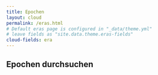 ```yaml
---
title: Epochen
layout: cloud
permalink: /eras.html
# Default eras page is configured in "_data/theme.yml"
# leave fields as "site.data.theme.eras-fields"
cloud-fields: era
---
```


## Epochen durchsuchen


